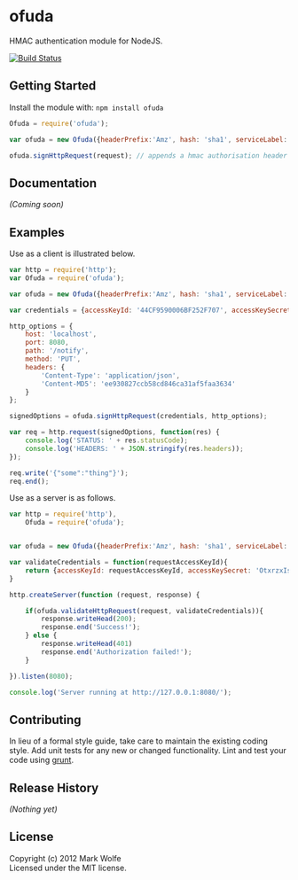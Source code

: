 # ofuda

HMAC authentication module for NodeJS.

[![Build Status](https://secure.travis-ci.org/wolfeidau/ofuda.png)](http://travis-ci.org/wolfeidau/ofuda)

## Getting Started
Install the module with: `npm install ofuda`

```javascript
Ofuda = require('ofuda');

var ofuda = new Ofuda({headerPrefix:'Amz', hash: 'sha1', serviceLabel: 'AWS', accessKeyId: '44CF9590006BF252F707', accessKeySecret: 'OtxrzxIsfpFjA7SwPzILwy8Bw21TLhquhboDYROV'});

ofuda.signHttpRequest(request); // appends a hmac authorisation header to the request
```

## Documentation
_(Coming soon)_

## Examples

Use as a client is illustrated below.

```javascript
var http = require('http');
var Ofuda = require('ofuda');

var ofuda = new Ofuda({headerPrefix:'Amz', hash: 'sha1', serviceLabel: 'AWS', debug: true});

var credentials = {accessKeyId: '44CF9590006BF252F707', accessKeySecret: 'OtxrzxIsfpFjA7SwPzILwy8Bw21TLhquhboDYROV'};

http_options = {
    host: 'localhost',
    port: 8080,
    path: '/notify',
    method: 'PUT',
    headers: {
        'Content-Type': 'application/json',
        'Content-MD5': 'ee930827ccb58cd846ca31af5faa3634'
    }
};

signedOptions = ofuda.signHttpRequest(credentials, http_options);

var req = http.request(signedOptions, function(res) {
    console.log('STATUS: ' + res.statusCode);
    console.log('HEADERS: ' + JSON.stringify(res.headers));
});

req.write('{"some":"thing"}');
req.end();
```

Use as a server is as follows.

```javascript
var http = require('http'),
    Ofuda = require('ofuda');


var ofuda = new Ofuda({headerPrefix:'Amz', hash: 'sha1', serviceLabel: 'AWS', debug: true});

var validateCredentials = function(requestAccessKeyId){
    return {accessKeyId: requestAccessKeyId, accessKeySecret: 'OtxrzxIsfpFjA7SwPzILwy8Bw21TLhquhboDYROV'};
}

http.createServer(function (request, response) {

    if(ofuda.validateHttpRequest(request, validateCredentials)){
        response.writeHead(200);
        response.end('Success!');
    } else {
        response.writeHead(401)
        response.end('Authorization failed!');
    }

}).listen(8080);

console.log('Server running at http://127.0.0.1:8080/');
```

## Contributing
In lieu of a formal style guide, take care to maintain the existing coding style. Add unit tests for any new or changed functionality. Lint and test your code using [grunt](https://github.com/cowboy/grunt).

## Release History
_(Nothing yet)_

## License
Copyright (c) 2012 Mark Wolfe  
Licensed under the MIT license.

